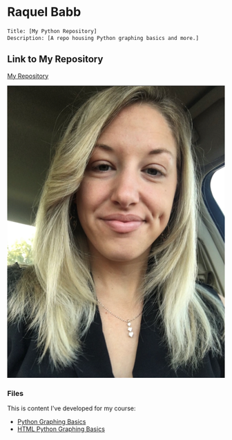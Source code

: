 # Raquel Babb

```
Title: [My Python Repository]
Description: [A repo housing Python graphing basics and more.]
```

## Link to My Repository

[My Repository](https://babbra91.github.io)

![A Photo of Me](/Pics/Selfie_Resized.PNG)

### Files

This is content I've developed for my course:

- [Python Graphing Basics](https://github.com/babbra91/babbra91.github.io/blob/master/PythonGraphs/BasicGraphAssignment.ipynb)
- [HTML Python Graphing Basics](https://github.com/babbra91/babbra91.github.io/blob/master/PythonGraphs/BasicGraphAssignment.html)
